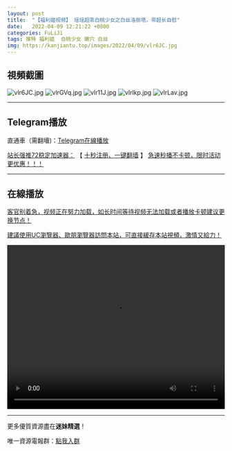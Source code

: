 ```yaml
---
layout: post
title:  "【福利姬视频】 瑶瑶超乖白桃少女之白丝洛丽塔，带超长自慰"
date:   2022-04-09 12:21:22 +0800
categories: FuLiJi
tags: 推特 福利姬  白桃少女 嫩穴 白丝
img: https://kanjiantu.top/images/2022/04/09/vlr6JC.jpg
---
```



## 視頻截圖

![vlr6JC.jpg](https://kanjiantu.top/images/2022/04/09/vlr6JC.jpg)
![vlrGVq.jpg](https://kanjiantu.top/images/2022/04/09/vlrGVq.jpg)
![vlr11J.jpg](https://kanjiantu.top/images/2022/04/09/vlr11J.jpg)
![vlrlkp.jpg](https://kanjiantu.top/images/2022/04/09/vlrlkp.jpg)
![vlrLav.jpg](https://kanjiantu.top/images/2022/04/09/vlrLav.jpg)

* * *
## Telegram播放

直通車（需翻墻)：[Telegram在線播放](https://t.me/mimeijingxuan/557)

<u>站长强推72稳定加速器：</u> 【 [十秒注册、一键翻墙](https://72vpn.xyz/#/register?code=mimei) 】
<u>  急速秒播不卡顿，限时活动更优惠！！！</u>
* * *
## 在線播放
<u>客官别着急，视频正在努力加载，如长时间等待视频无法加载或者播放卡顿建议更换节点！</u>

<u>建議使用UC瀏覽器、歐朋瀏覽器訪問本站，可直接緩存本站視頻，激情又給力！</u>
<center><video src="https://cdn.publer.io/uploads/videos/624d716ddb27973fa7fa5fdc/65fc6384806646d6a47bd31d4cdb4de5.mp4" width="100%" height="380px" controls="controls"></video></center>

* * *
更多優質資源盡在**迷妹精選**！

唯一資源電報群：[點我入群](https://t.me/mimeijingxuan)


